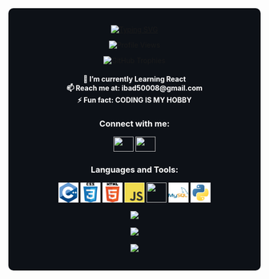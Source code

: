 <!-- Dark Background with Centered Animated Text -->
<div align="center" style="background-color:#0d1117; padding:20px; border-radius:10px;">

<!-- Typing Animation -->
[![Typing SVG](https://readme-typing-svg.herokuapp.com?size=30&duration=3000&pause=1500&color=00FFFB&center=true&vCenter=true&width=600&lines=Hi+👋,+I'm+IBAD+ULLAH+KHAN;Welcome+to+my+GitHub+Account)](https://git.io/typing-svg)

<!-- Profile Views -->
<p>
  <img src="https://komarev.com/ghpvc/?username=iuk-9214&label=Profile%20views&color=00FFFB&style=flat" alt="Profile Views" />
</p>

<!-- Trophies -->
<p>
  <img src="https://github-profile-trophy.vercel.app/?username=iuk-9214&theme=onedark&row=1&column=6" alt="GitHub Trophies" />
</p>

<!-- Contact Info -->
<h4 style="color:white;">🔭 I’m currently Learning <strong>React</strong><br>
📫 Reach me at: <strong>ibad50008@gmail.com</strong><br>
⚡ Fun fact: <strong>CODING IS MY HOBBY</strong></h4>

<!-- Social Links -->
<h3 style="color:white;">Connect with me:</h3>
<p>
  <a href="https://fb.com/ibad ullah khan" target="blank"><img src="https://raw.githubusercontent.com/rahuldkjain/github-profile-readme-generator/master/src/images/icons/Social/facebook.svg" height="30" width="40" /></a>
  <a href="https://instagram.com/i_u_k_9214" target="blank"><img src="https://raw.githubusercontent.com/rahuldkjain/github-profile-readme-generator/master/src/images/icons/Social/instagram.svg" height="30" width="40" /></a>
</p>

<!-- Languages & Tools -->
<h3 style="color:white;">Languages and Tools:</h3>
<p>
  <a href="https://www.w3schools.com/cpp/" target="_blank"><img src="https://raw.githubusercontent.com/devicons/devicon/master/icons/cplusplus/cplusplus-original.svg" width="40" height="40"/></a>
  <a href="https://www.w3schools.com/css/" target="_blank"><img src="https://raw.githubusercontent.com/devicons/devicon/master/icons/css3/css3-original-wordmark.svg" width="40" height="40"/></a>
  <a href="https://www.w3.org/html/" target="_blank"><img src="https://raw.githubusercontent.com/devicons/devicon/master/icons/html5/html5-original-wordmark.svg" width="40" height="40"/></a>
  <a href="https://developer.mozilla.org/en-US/docs/Web/JavaScript" target="_blank"><img src="https://raw.githubusercontent.com/devicons/devicon/master/icons/javascript/javascript-original.svg" width="40" height="40"/></a>
  <a href="https://kotlinlang.org" target="_blank"><img src="https://www.vectorlogo.zone/logos/kotlinlang/kotlinlang-icon.svg" width="40" height="40"/></a>
  <a href="https://www.mysql.com/" target="_blank"><img src="https://raw.githubusercontent.com/devicons/devicon/master/icons/mysql/mysql-original-wordmark.svg" width="40" height="40"/></a>
  <a href="https://www.python.org" target="_blank"><img src="https://raw.githubusercontent.com/devicons/devicon/master/icons/python/python-original.svg" width="40" height="40"/></a>
</p>

<!-- Stats -->
<p>
  <img src="https://github-readme-stats.vercel.app/api/top-langs?username=iuk-9214&show_icons=true&locale=en&layout=compact&theme=tokyonight" />
</p>
<p>
  <img src="https://github-readme-stats.vercel.app/api?username=iuk-9214&show_icons=true&locale=en&theme=tokyonight" />
</p>
<p>
  <img src="https://github-readme-streak-stats.herokuapp.com/?user=iuk-9214&theme=tokyonight" />
</p>

</div>
